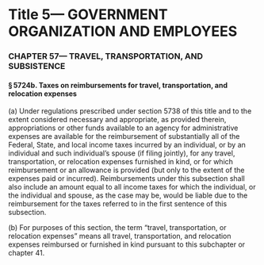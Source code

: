 
# Title 5— GOVERNMENT ORGANIZATION AND EMPLOYEES
### CHAPTER 57— TRAVEL, TRANSPORTATION, AND SUBSISTENCE
#### § 5724b. Taxes on reimbursements for travel, transportation, and relocation expenses

(a) Under regulations prescribed under section 5738 of this title and to the extent considered necessary and appropriate, as provided therein, appropriations or other funds available to an agency for administrative expenses are available for the reimbursement of substantially all of the Federal, State, and local income taxes incurred by an individual, or by an individual and such individual’s spouse (if filing jointly), for any travel, transportation, or relocation expenses furnished in kind, or for which reimbursement or an allowance is provided (but only to the extent of the expenses paid or incurred). Reimbursements under this subsection shall also include an amount equal to all income taxes for which the individual, or the individual and spouse, as the case may be, would be liable due to the reimbursement for the taxes referred to in the first sentence of this subsection.

(b) For purposes of this section, the term “travel, transportation, or relocation expenses” means all travel, transportation, and relocation expenses reimbursed or furnished in kind pursuant to this subchapter or chapter 41.
